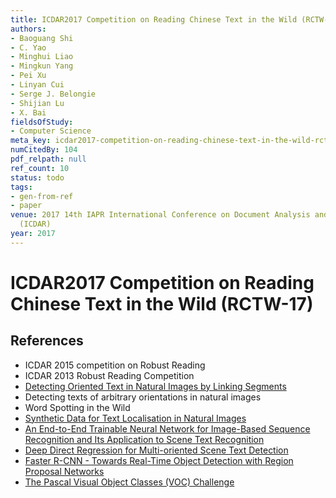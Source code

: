 ```yaml
---
title: ICDAR2017 Competition on Reading Chinese Text in the Wild (RCTW-17)
authors:
- Baoguang Shi
- C. Yao
- Minghui Liao
- Mingkun Yang
- Pei Xu
- Linyan Cui
- Serge J. Belongie
- Shijian Lu
- X. Bai
fieldsOfStudy:
- Computer Science
meta_key: icdar2017-competition-on-reading-chinese-text-in-the-wild-rctw-17
numCitedBy: 104
pdf_relpath: null
ref_count: 10
status: todo
tags:
- gen-from-ref
- paper
venue: 2017 14th IAPR International Conference on Document Analysis and Recognition
  (ICDAR)
year: 2017
---
```


# ICDAR2017 Competition on Reading Chinese Text in the Wild (RCTW-17)

## References

- ICDAR 2015 competition on Robust Reading
- ICDAR 2013 Robust Reading Competition
- [Detecting Oriented Text in Natural Images by Linking Segments](./detecting-oriented-text-in-natural-images-by-linking-segments.md)
- Detecting texts of arbitrary orientations in natural images
- Word Spotting in the Wild
- [Synthetic Data for Text Localisation in Natural Images](./synthetic-data-for-text-localisation-in-natural-images.md)
- [An End-to-End Trainable Neural Network for Image-Based Sequence Recognition and Its Application to Scene Text Recognition](./an-end-to-end-trainable-neural-network-for-image-based-sequence-recognition-and-its-application-to-scene-text-recognition.md)
- [Deep Direct Regression for Multi-oriented Scene Text Detection](./deep-direct-regression-for-multi-oriented-scene-text-detection.md)
- [Faster R-CNN - Towards Real-Time Object Detection with Region Proposal Networks](./faster-r-cnn-towards-real-time-object-detection-with-region-proposal-networks.md)
- [The Pascal Visual Object Classes (VOC) Challenge](./the-pascal-visual-object-classes-voc-challenge.md)
